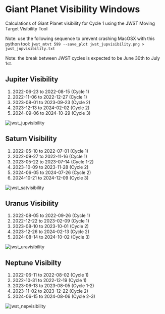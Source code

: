 # Giant Planet Visibility Windows

Calculations of Giant Planet visibility for Cycle 1 using the JWST Moving Target Visibility Tool

Note: use the following sequence to prevent crashing MacOSX with this python tool: 
`jwst_mtvt 599 --save_plot jwst_jupvisibility.png > jwst_jupvisibility.txt`

Note:  the break between JWST cycles is expected to be June 30th to July 1st.

## Jupiter Visibility

1. 2022-06-23 to 2022-08-15 (Cycle 1)
2. 2022-11-06 to 2022-12-27 (Cycle 1)
3. 2023-08-01 to 2023-09-23 (Cycle 2)
4. 2023-12-13 to 2024-02-02 (Cycle 2)
5. 2024-09-06 to 2024-10-29 (Cycle 3)


![jwst_jupvisibility](https://user-images.githubusercontent.com/4047392/185187323-bcdf77d2-c13d-46ee-a310-4d84a54fd510.png)

## Saturn Visibility

1. 2022-05-10 to 2022-07-01 (Cycle 1)
2. 2022-09-27 to 2022-11-16 (Cycle 1)
3. 2023-05-22 to 2023-07-14 (Cycle 1-2)
4. 2023-10-09 to 2023-11-28 (Cycle 2)
5. 2024-06-05 to 2024-07-26 (Cycle 2)
6. 2024-10-21 to 2024-12-09 (Cycle 3)

![jwst_satvisibility](https://user-images.githubusercontent.com/4047392/185187518-2d2abe6d-d46a-4d34-8c87-5d08727721ea.png)

## Uranus Visibility

1. 2022-08-05 to 2022-09-26 (Cycle 1)
2. 2022-12-22 to 2023-02-09 (Cycle 1)
3. 2023-08-10 to 2023-10-01 (Cycle 2)
4. 2023-12-26 to 2024-02-13 (Cycle 2)
5. 2024-08-14 to 2024-10-02 (Cycle 3)

![jwst_uravisibility](https://user-images.githubusercontent.com/4047392/185187548-36493b2e-8929-4bf9-9dcc-7b8bb28425a9.png)


## Neptune Visibilty

1. 2022-06-11 to 2022-08-02 (Cycle 1)
2. 2022-10-31 to 2022-12-19 (Cycle 1)
3. 2023-06-13 to 2023-08-05 (Cycle 1-2)
4. 2023-11-02 to 2023-12-22 (Cycle 2)
5. 2024-06-15 to 2024-08-06 (Cycle 2-3)

![jwst_nepvisibility](https://user-images.githubusercontent.com/4047392/185187561-233a8a55-6dd1-486c-bd5c-58f4fbca27b2.png)
